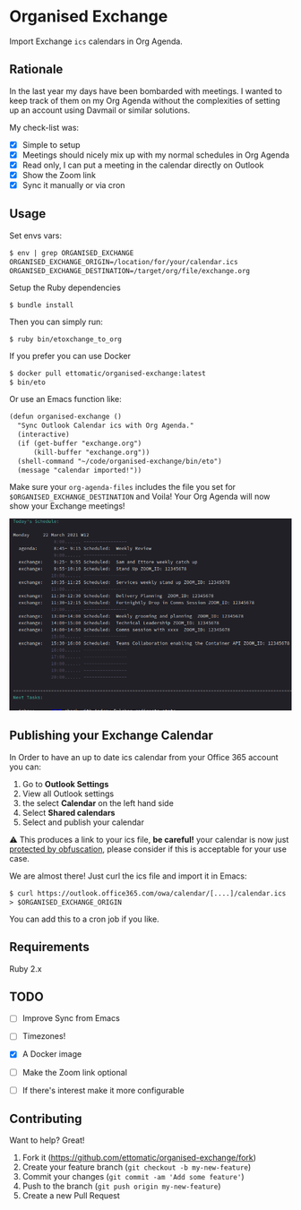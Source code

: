 # Organised Exchange
Import Exchange `ics` calendars in Org Agenda.

## Rationale
In the last year my days have been bombarded with meetings. I wanted to keep track of them on my Org Agenda without the complexities of setting up an account using Davmail or similar solutions.

My check-list was:
- [x] Simple to setup
- [x] Meetings should nicely mix up with my normal schedules in Org Agenda
- [x] Read only, I can put a meeting in the calendar directly on Outlook
- [x] Show the Zoom link
- [x] Sync it manually or via cron

## Usage

Set envs vars:

```shell
$ env | grep ORGANISED_EXCHANGE
ORGANISED_EXCHANGE_ORIGIN=/location/for/your/calendar.ics
ORGANISED_EXCHANGE_DESTINATION=/target/org/file/exchange.org
```

Setup the Ruby dependencies
```shell
$ bundle install
```

Then you can simply run:

```
$ ruby bin/etoxchange_to_org
```

If you prefer you can use Docker
```shell
$ docker pull ettomatic/organised-exchange:latest
$ bin/eto
```

Or use an Emacs function like:

```emacs
(defun organised-exchange ()
  "Sync Outlook Calendar ics with Org Agenda."
  (interactive)
  (if (get-buffer "exchange.org")
      (kill-buffer "exchange.org"))
  (shell-command "~/code/organised-exchange/bin/eto")
  (message "calendar imported!"))
```

Make sure your `org-agenda-files` includes the file you set for `$ORGANISED_EXCHANGE_DESTINATION` and Voila! Your Org Agenda will now show your Exchange meetings!

![Screenshot](img/org-agenda.png)

## Publishing your Exchange Calendar

In Order to have an up to date ics calendar from your Office 365 account you can:
1. Go to **Outlook Settings**
2. View all Outlook settings
3. the select **Calendar** on the left hand side
4. Select **Shared calendars**
5. Select and publish your calendar

:warning: This produces a link to your ics file, **be careful!** your calendar is now just [protected by obfuscation](https://support.microsoft.com/en-us/office/introduction-to-publishing-internet-calendars-a25e68d6-695a-41c6-a701-103d44ba151d), please consider if this is acceptable for your use case.

We are almost there! Just curl the ics file and import it in Emacs:
```
$ curl https://outlook.office365.com/owa/calendar/[....]/calendar.ics > $ORGANISED_EXCHANGE_ORIGIN
```

You can add this to a cron job if you like. 

## Requirements

Ruby 2.x

## TODO

- [ ] Improve Sync from Emacs
- [ ] Timezones!
- [x] A Docker image
- [ ] Make the Zoom link optional
- [ ] If there's interest make it more configurable


## Contributing

Want to help? Great!
1. Fork it (<https://github.com/ettomatic/organised-exchange/fork>)
2. Create your feature branch (`git checkout -b my-new-feature`)
3. Commit your changes (`git commit -am 'Add some feature'`)
4. Push to the branch (`git push origin my-new-feature`)
5. Create a new Pull Request
